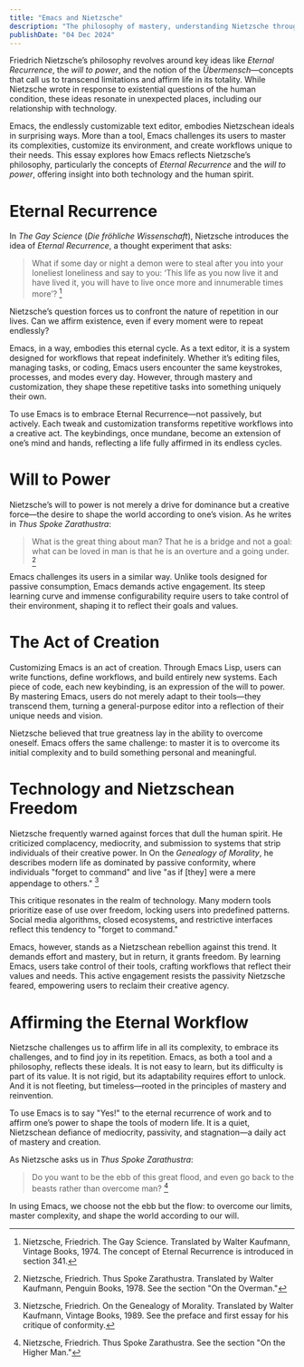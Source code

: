 ```yaml
---
title: "Emacs and Nietzsche"
description: "The philosophy of mastery, understanding Nietzsche through Emacs."
publishDate: "04 Dec 2024"
---
```


Friedrich Nietzsche’s philosophy revolves around key ideas like *Eternal Recurrence*, the *will to power*, and the notion of the *Übermensch*—concepts that call us to transcend limitations and affirm life in its totality. While Nietzsche wrote in response to existential questions of the human condition, these ideas resonate in unexpected places, including our relationship with technology.

Emacs, the endlessly customizable text editor, embodies Nietzschean ideals in surprising ways. More than a tool, Emacs challenges its users to master its complexities, customize its environment, and create workflows unique to their needs. This essay explores how Emacs reflects Nietzsche’s philosophy, particularly the concepts of *Eternal Recurrence* and the *will to power*, offering insight into both technology and the human spirit.

# Eternal Recurrence
In *The Gay Science* (*Die fröhliche Wissenschaft*), Nietzsche introduces the idea of *Eternal Recurrence*, a thought experiment that asks:

> What if some day or night a demon were to steal after you into your loneliest loneliness and say to you: ‘This life as you now live it and have lived it, you will have to live once more and innumerable times more’? [^1]

Nietzsche’s question forces us to confront the nature of repetition in our lives. Can we affirm existence, even if every moment were to repeat endlessly?

Emacs, in a way, embodies this eternal cycle. As a text editor, it is a system designed for workflows that repeat indefinitely. Whether it’s editing files, managing tasks, or coding, Emacs users encounter the same keystrokes, processes, and modes every day. However, through mastery and customization, they shape these repetitive tasks into something uniquely their own.

To use Emacs is to embrace Eternal Recurrence—not passively, but actively. Each tweak and customization transforms repetitive workflows into a creative act. The keybindings, once mundane, become an extension of one’s mind and hands, reflecting a life fully affirmed in its endless cycles.

# Will to Power
Nietzsche’s will to power is not merely a drive for dominance but a creative force—the desire to shape the world according to one’s vision. As he writes in *Thus Spoke Zarathustra*:

> What is the great thing about man? That he is a bridge and not a goal: what can be loved in man is that he is an overture and a going under. [^2]

Emacs challenges its users in a similar way. Unlike tools designed for passive consumption, Emacs demands active engagement. Its steep learning curve and immense configurability require users to take control of their environment, shaping it to reflect their goals and values.

# The Act of Creation
Customizing Emacs is an act of creation. Through Emacs Lisp, users can write functions, define workflows, and build entirely new systems. Each piece of code, each new keybinding, is an expression of the will to power. By mastering Emacs, users do not merely adapt to their tools—they transcend them, turning a general-purpose editor into a reflection of their unique needs and vision.

Nietzsche believed that true greatness lay in the ability to overcome oneself. Emacs offers the same challenge: to master it is to overcome its initial complexity and to build something personal and meaningful.

# Technology and Nietzschean Freedom
Nietzsche frequently warned against forces that dull the human spirit. He criticized complacency, mediocrity, and submission to systems that strip individuals of their creative power. In On the *Genealogy of Morality*, he describes modern life as dominated by passive conformity, where individuals "forget to command" and live "as if [they] were a mere appendage to others." [^3]

This critique resonates in the realm of technology. Many modern tools prioritize ease of use over freedom, locking users into predefined patterns. Social media algorithms, closed ecosystems, and restrictive interfaces reflect this tendency to "forget to command."

Emacs, however, stands as a Nietzschean rebellion against this trend. It demands effort and mastery, but in return, it grants freedom. By learning Emacs, users take control of their tools, crafting workflows that reflect their values and needs. This active engagement resists the passivity Nietzsche feared, empowering users to reclaim their creative agency.

# Affirming the Eternal Workflow
Nietzsche challenges us to affirm life in all its complexity, to embrace its challenges, and to find joy in its repetition. Emacs, as both a tool and a philosophy, reflects these ideals. It is not easy to learn, but its difficulty is part of its value. It is not rigid, but its adaptability requires effort to unlock. And it is not fleeting, but timeless—rooted in the principles of mastery and reinvention.

To use Emacs is to say "Yes!" to the eternal recurrence of work and to affirm one’s power to shape the tools of modern life. It is a quiet, Nietzschean defiance of mediocrity, passivity, and stagnation—a daily act of mastery and creation.

As Nietzsche asks us in *Thus Spoke Zarathustra*:

> Do you want to be the ebb of this great flood, and even go back to the beasts rather than overcome man? [^4]

In using Emacs, we choose not the ebb but the flow: to overcome our limits, master complexity, and shape the world according to our will.

[^1]: Nietzsche, Friedrich. The Gay Science. Translated by Walter Kaufmann, Vintage Books, 1974. The concept of Eternal Recurrence is introduced in section 341.

[^2]: Nietzsche, Friedrich. Thus Spoke Zarathustra. Translated by Walter Kaufmann, Penguin Books, 1978. See the section "On the Overman."

[^3]: Nietzsche, Friedrich. On the Genealogy of Morality. Translated by Walter Kaufmann, Vintage Books, 1989. See the preface and first essay for his critique of conformity.

[^4]: Nietzsche, Friedrich. Thus Spoke Zarathustra. See the section "On the Higher Man."
